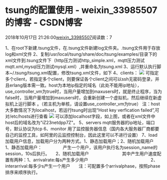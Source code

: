 # tsung的配置使用 - weixin_33985507的博客 - CSDN博客
2018年10月17日 21:26:00[weixin_33985507](https://me.csdn.net/weixin_33985507)阅读数：7

1、在root下新建.tsung文件，在.tsung文件新建log文件夹。.tsung文件用于存放log和xml文件
2、复制/usr/local/tsung/share/doc/tsung/examples/目录下的xml文件到.tsung文件下（http压力测试http_simple.xml，mqtt压力测试mqtt.xml,mysql压力测试mysql.xml）,并重命名为tsung.xml
3、运行默认执行脚本~/.tsung/tsung.xml配置，修改tsung.xml文件，如下
4、clients：
![](https://img2018.cnblogs.com/blog/692143/201810/692143-20181017212058297-986297568.png)
可指定多个client，若指定多个client，则要保证各个client之间可以ssh无密码登录，并且erlang版本需一致。host为本地ip指定的域名（此处不能用ip地址），use_controller_vm为true时，当用户量增加到maxusers时，就是终止程序，当为false时，当用户量增加到maxusers时，会重新创建一个虚拟机，然后继续在新虚拟机上运行脚本 。（若主机为单核，请设置use_controller_vm为true）
注：host大多数情况下为localhost，若运行tsung时出现“Host key verfication failed”,可对/etc/hosts进行查看
![](https://img2018.cnblogs.com/blog/692143/201810/692143-20181017212452975-1018838567.jpg)
可以添加localhost字段，如上图，或者在xml文件中host后的域名改为"iZ23netdpp7Z"。
5、servers mqtt服务器的ip地址，端口号，默认协议为tcp
6、monitor 用了监控服务器信息（国内各大服务器厂商都要自己的监控工具，如阿里的云监控控制台，因此这里可以不进行设置）
7、load 加载用户信息，加载用户分为两种方式。1、静态加载用户；2、随机加载用户
     1、静态加载用户：
         <user session="session_name" start_time="10" unit="second"></user>
        产生一个用户，该用户执行名为session_name的session，10s后执行。
    2、随机加载用户
      <arrivalphase phase="1" duration="3" unit="second">
         <users maxnumber="5" arrivalrate="1" unit="second"/>
      </arrivalphase>
       其中产生用户速度配置有两种：1、arrivalrate:每s产生多少用户
                                                   2、interarrival:每多少s产生一个用户
       注：可配置多个arrivalphase，按照phase排序来顺序执行。

